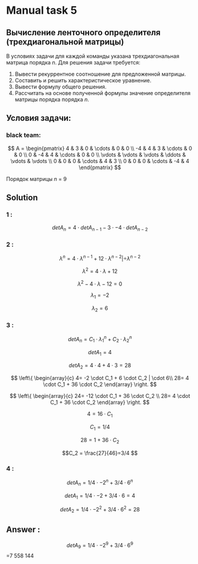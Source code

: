 # Manual task 5
## Вычисление ленточного определителя (трехдиагональной матрицы)
В условиях задачи для каждой команды указана трехдиагональная матрица порядка
*n*. Для решения задачи требуется:
1. Вывести рекуррентное соотношение для предложенной матрицы.
2. Составить и решить характеристическое уравнение.
3. Вывести формулу общего решения.
4. Рассчитать на основе полученной формулы значение определителя матрицы
порядка порядка *n*.
## Условия задачи:

### black team:

$$
A =
\begin{pmatrix}
4 & 3 & 0 & \cdots & 0 & 0 \\
-4 & 4 & 3 & \cdots & 0 & 0 \\
0 & -4 & 4 & \cdots & 0 & 0 \\
\vdots & \vdots & \vdots & \ddots & \vdots & \vdots \\
0 & 0 & 0 & \cdots & 4 & 3 \\
0 & 0 & 0 & \cdots & -4 & 4
\end{pmatrix}
$$

Порядок матрицы *n* = 9

## Solution
### 1 :

$$ det A_n = 4 \cdot det A_{n-1} - 3 \cdot -4 \cdot det A_{n-2}$$

### 2 :

$$ λ^n = 4 \cdot λ^{n-1} + 12 \cdot λ^{n-2} | ÷ λ^{n-2} $$

$$λ^2 = 4 \cdot λ + 12 $$

$$λ^2 - 4 \cdot λ - 12 = 0$$

$$λ_1=-2 $$

$$λ_2=6$$

### 3 :

$$ det A_n = C_1 \cdot λ_1^n + C_2 \cdot λ_2^n $$

$$ det A_1 = 4 $$

$$ det A_2 = 4 \cdot 4+ 4 \cdot 3=28 $$

$$
\left\{
\begin{array}{c}
4= -2 \cdot C_1 + 6 \cdot C_2 | \cdot 6\\
28= 4 \cdot C_1 + 36 \cdot C_2
\end{array}
\right.
$$

$$
\left\{
\begin{array}{c}
24= -12 \cdot C_1 + 36 \cdot C_2 \\
28= 4 \cdot C_1 + 36 \cdot C_2
\end{array}
\right.
$$

$$ 4= 16 \cdot C_1 $$

$$ C_1 = 1/4$$

$$ 28=1+36 \cdot C_2 $$

$$C_2 = \frac{27}{46}=3/4 $$

### 4 :

$$ det A_n = 1/4 \cdot -2^n + 3/4 \cdot 6^n$$

$$det A_1 = 1/4 \cdot -2 + 3/4 \cdot 6=4$$

$$det A_2 = 1/4 \cdot -2^2 + 3/4 \cdot 6^2=28$$

## Answer :

$$ det A_{9} = 1/4 \cdot -2^9 + 3/4 \cdot 6^9 $$=7 558 144